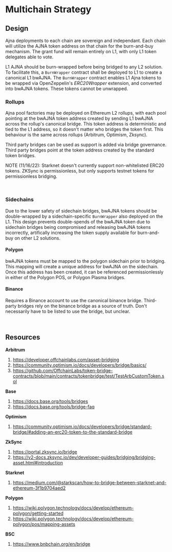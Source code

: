 # Multichain Strategy

## Design

Ajna deployments to each chain are sovereign and independant. Each chain will utilize the AJNA token address on that chain for the burn-and-buy mechanism. The grant fund will remain entirely on L1, with only L1 token delegates able to vote.

L1 AJNA should be burn-wrapped before being bridged to any L2 solution. To facilitate this, a `BurnWrapper` contract shall be deployed to L1 to create a canonical L1 bwAJNA. The `BurnWrapper` contract enables L1 Ajna tokens to be wrapped via OpenZeppelin's _ERC20Wrapper_ extension, and converted into bwAJNA tokens. These tokens cannot be unwrapped.

### Rollups

Ajna pool factories may be deployed on Ethereum L2 rollups, with each pool pointing at the bwAJNA token address created by sending L1 bwAJNA across the rollup's canonical bridge. This token address is deterministic and tied to the L1 address, so it doesn't matter who bridges the token first. This behaviour is the same across rollups (Arbitrum, Optimism, Zksync).

Third party bridges can be used as support is added via bridge governance. Third party bridges point at the token address created by the standard token bridges.

NOTE (11/16/22): Starknet doesn't currently support non-whitelisted ERC20 tokens. ZKSync is permissionless, but only supports testnet tokens for permissionless bridging.

<br>

### Sidechains

Due to the lower safety of sidechain bridges, bwAJNA tokens should be double-wrapped by a sidechain-specific `BurnWrapper` also deployed on the L1. This design prevents double-spends of the bwAJNA token due to sidechain bridges being compromised and releasing bwAJNA tokens incorrectly, artifically increasing the token supply available for burn-and-buy on other L2 solutions.

#### Polygon 

bwAJNA tokens must be mapped to the polygon sidechain prior to bridging. This mapping will create a unique address for bwAJNA on the sidechain. Once this address has been created, it can be referenced permissionlessly in either of the Polygon POS, or Polygon Plasma bridges.

#### Binance

Requires a Binance account to use the canonical binance bridge. Third-party bridges rely on the binance bridge as a source of truth. Don't necessarily have to be listed to use the bridge, but unclear.

<br>

## Resources

**Arbitrum**
1. https://developer.offchainlabs.com/asset-bridging
2. https://community.optimism.io/docs/developers/bridge/basics/
3. https://github.com/OffchainLabs/token-bridge-contracts/blob/main/contracts/tokenbridge/test/TestArbCustomToken.sol

**Base**
1. https://docs.base.org/tools/bridges
2. https://docs.base.org/tools/bridge-faq

**Optimism**
1. https://community.optimism.io/docs/developers/bridge/standard-bridge/#adding-an-erc20-token-to-the-standard-bridge

**ZkSync**
1. https://portal.zksync.io/bridge
2. https://v2-docs.zksync.io/dev/developer-guides/bridging/bridging-asset.html#introduction

**Starknet**
1. https://medium.com/@starkscan/how-to-bridge-between-starknet-and-ethereum-3f1b9704aed2

**Polygon**
1. https://wiki.polygon.technology/docs/develop/ethereum-polygon/getting-started
2. https://wiki.polygon.technology/docs/develop/ethereum-polygon/pos/mapping-assets

**BSC**
1. https://www.bnbchain.org/en/bridge
